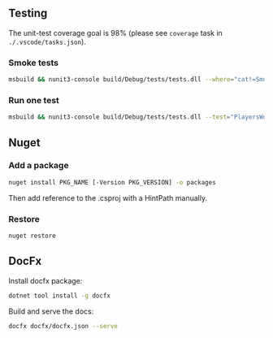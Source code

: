 ## Testing

The unit-test coverage goal is 98% (please see `coverage` task in
`./.vscode/tasks.json`).

### Smoke tests

```bash
msbuild && nunit3-console build/Debug/tests/tests.dll --where="cat!=Smoke"
```

### Run one test

```bash
msbuild && nunit3-console build/Debug/tests/tests.dll --test="PlayersWorlds.Maps.AreaDistributorTest.AreaDistributorTest_SingleMapForce(\"6x12: P1x2;S2x2\")"
```

## Nuget

### Add a package

```bash
nuget install PKG_NAME [-Version PKG_VERSION] -o packages
```

Then add reference to the .csproj with a HintPath manually.

### Restore

```bash
nuget restore
```

## DocFx

Install docfx package:

```bash
dotnet tool install -g docfx
```

Build and serve the docs:

```bash
docfx docfx/docfx.json --serve
```
